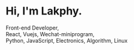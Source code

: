 <h1>
  Hi, I'm Lakphy.
</h1>
Front-end Developer,<br>
React, Vuejs, Wechat-miniprogram,<br>
Python, JavaScript, Electronics, Algorithm, Linux 
<br><br>


